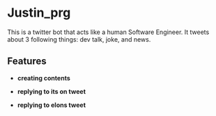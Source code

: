 # Justin_prg

This is a twitter bot that acts like a human Software Engineer.
It tweets about 3 following things: dev talk, joke, and news.

## Features

- **creating contents**



- **replying to its on tweet**



- **replying to elons tweet**



